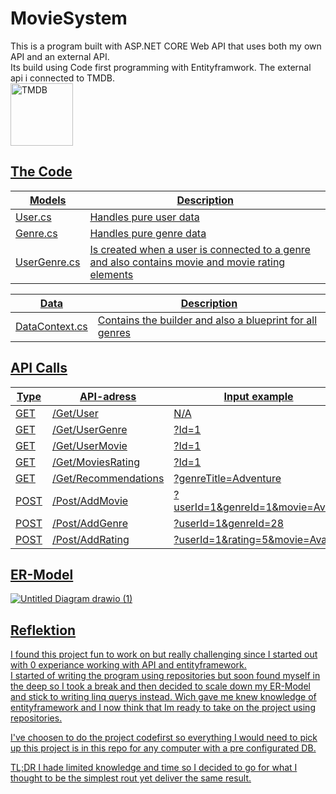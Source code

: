# MovieSystem
This is a program built with ASP.NET CORE Web API that uses both my own API and an external API. <br>
Its build using Code first programming with Entityframwork. The external api i connected to TMDB. <br>
<a href="https://www.themoviedb.org/" target="_blank"><img src="https://pbs.twimg.com/profile_images/1243623122089041920/gVZIvphd_400x400.jpg" width="100px;" alt="TMDB"/>

## The Code
|**Models**|**Description**|
|-|-|
|User.cs|Handles pure user data|
|Genre.cs|Handles pure genre data|
|UserGenre.cs|Is created when a user is connected to a genre <br>and also contains movie and movie rating elements|

|**Data**|**Description**|
|-|-|
|DataContext.cs|Contains the builder and also a blueprint for all genres|

## API Calls
|**Type**|**API-adress**|**Input example**|
|-|-|-|
|GET|/Get/User|N/A|
|GET|/Get/UserGenre|?Id=1|
|GET|/Get/UserMovie|?Id=1|
|GET|/Get/MoviesRating|?Id=1|
|GET|/Get/Recommendations|?genreTitle=Adventure|
|POST|/Post/AddMovie|?userId=1&genreId=1&movie=Avatar|
|POST|/Post/AddGenre|?userId=1&genreId=28|
|POST|/Post/AddRating|?userId=1&rating=5&movie=Avatar|

## ER-Model
![Untitled Diagram drawio (1)](https://user-images.githubusercontent.com/112638774/234073053-48ea1740-859d-4d02-b385-adb8a10e8d01.svg)

## Reflektion
I found this project fun to work on but really challenging since I started out with 0 experiance working with API and entityframework.<br>
I started of writing the program using repositories but soon found myself in the deep so I took a break and then decided to scale down my ER-Model and stick to writing linq querys instead. Wich gave me knew knowledge of entityframework and I now think that Im ready to take on the project using repositories.

I've choosen to do the project codefirst so everything I would need to pick up this project is in this repo for any computer with a pre configurated DB.

TL;DR I hade limited knowledge and time so I decided to go for what I thought to be the simplest rout yet deliver the same result. 
